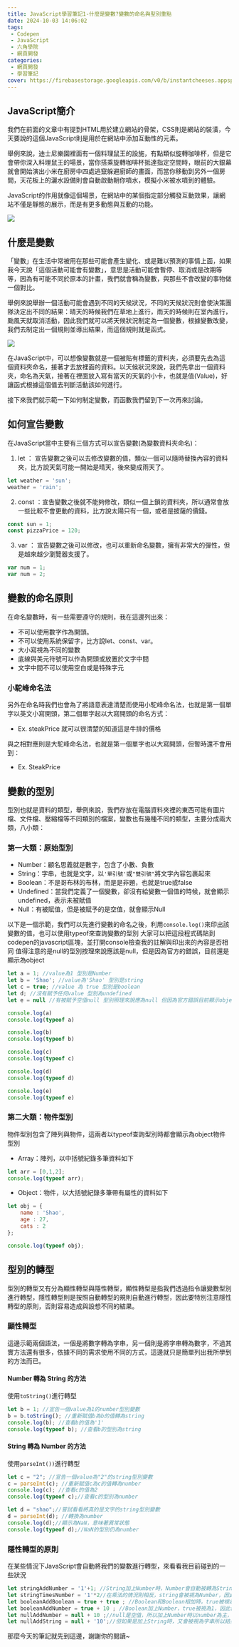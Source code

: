 ```yaml
---
title: JavaScript學習筆記1-什麼是變數?變數的命名與型別重點
date: 2024-10-03 14:06:02
tags:
 - Codepen
 - JavaScript
 - 六角學院
 - 網頁開發
categories:
 - 網頁開發
 - 學習筆記
cover: https://firebasestorage.googleapis.com/v0/b/instantcheeses.appspot.com/o/JavaScript1%2FDALL%C2%B7E%202024-10-03%2016.10.55%20-%20A%20notebook-style%20cover%20design%20for%20'JavaScript%20Learning%20Notes'%2C%20featuring%20the%20title%20handwritten%20in%20a%20casual%2C%20personal%20notebook%20style%20at%20the%20center.%20The.webp?alt=media&token=d7c168eb-d4a5-4187-9e25-766f4de88474
---
```

## JavaScript簡介

我們在前面的文章中有提到HTML用於建立網站的骨架，CSS則是網站的裝潢，今天要說的這個JavaScript則是用於在網站中添加互動性的元素。

舉例來說，迪士尼樂園裡面有一個料理鼠王的設施，有點類似旋轉咖啡杯，但是它會帶你深入料理鼠王的場景，當你搭乘旋轉咖啡杯抵達指定空間時，眼前的大銀幕就會開始演出小米在廚房中四處逃竄躲避廚師的畫面，而當你移動到另外一個房間，天花板上的灑水設備則會自動啟動朝你噴水，模擬小米被水噴到的體驗。

JavaScript的作用就像這個場景，在網站中的某個指定部分觸發互動效果，讓網站不僅是靜態的展示，而是有更多動態與互動的功能。

![](https://firebasestorage.googleapis.com/v0/b/instantcheeses.appspot.com/o/JavaScript1%2FIMG_4243.JPEG?alt=media&token=f17fee88-bf09-4280-80bb-41f90dd552f0)

## 什麼是變數

「變數」在生活中常被用在那些可能會產生變化、或是難以預測的事情上面，如果我今天說「這個活動可能會有變數」，意思是活動可能會暫停、取消或是改期等等，因為有可能不同於原本的計畫，我們就會稱為變數，與那些不會改變的事物做一個對比。

舉例來說舉辦一個活動可能會遇到不同的天候狀況，不同的天候狀況則會使決策團隊決定出不同的結果：晴天的時候我們在草地上進行，雨天的時候則在室內進行，颱風天就取消活動，因此我們就可以將天候狀況制定為一個變數，根據變數改變，我們去制定出一個規則並導出結果，而這個規則就是函式。

![](https://firebasestorage.googleapis.com/v0/b/instantcheeses.appspot.com/o/JavaScript1%2F%E8%9E%A2%E5%B9%95%E6%93%B7%E5%8F%96%E7%95%AB%E9%9D%A2%202024-10-03%20144052.png?alt=media&token=c7621c61-8d3e-49b0-8d33-3bd6055d05e7)

在JavaScript中，可以想像變數就是一個被貼有標籤的資料夾，必須要先去為這個資料夾命名，接著才去放裡面的資料。以天候狀況來說，我們先拿出一個資料夾，命名為天氣，接著在裡面放入寫有當天的天氣的小卡，也就是值(Value)，好讓函式根據這個值去判斷活動該如何進行。

接下來我們就示範一下如何制定變數，而函數我們留到下一次再來討論。

## 如何宣告變數

在JavaScript當中主要有三個方式可以宣告變數(為變數資料夾命名)：

1. let ： 宣告變數之後可以去修改變數的值，類似一個可以隨時替換內容的資料夾，比方說天氣可能一開始是晴天，後來變成雨天了。
```javaScript
let weather = 'sun';
weather = 'rain';
```

2. const ：宣告變數之後就不能夠修改，類似一個上鎖的資料夾，所以通常會放一些比較不會更動的資料，比方說太陽只有一個，或者是披薩的價錢。
```javascript
const sun = 1;
const pizzaPrice = 120;
```

3. var ： 宣告變數之後可以修改，也可以重新命名變數，擁有非常大的彈性，但是越來越少瀏覽器支援了。
```javascript
var num = 1;
var num = 2;
```

## 變數的命名原則

在命名變數時，有一些需要遵守的規則，我在這邊列出來：

* 不可以使用數字作為開頭。
* 不可以使用系統保留字，比方說let、const、var。
* 大小寫視為不同的變數
* 底線與美元符號可以作為開頭或放置於文字中間
* 文字中間不可以使用空白或是特殊字元

### 小駝峰命名法
另外在命名時我們也會為了將語意表達清楚而使用小駝峰命名法，也就是第一個單字以英文小寫開頭，第二個單字起以大寫開頭的命名方式：
* Ex. steakPrice 
就可以很清楚的知道這是牛排的價格

與之相對應則是大駝峰命名法，也就是第一個單字也以大寫開頭，但暫時還不會用到：
* Ex. SteakPrice

## 變數的型別

型別也就是資料的類型，舉例來說，我們存放在電腦資料夾裡的東西可能有圖片檔、文件檔、壓縮檔等不同類別的檔案，變數也有幾種不同的類型，主要分成兩大類，八小類：

### 第一大類：原始型別
* Number：顧名思義就是數字，包含了小數、負數
* String：字串，也就是文字，以```'單引號'```或```"雙引號"```將文字內容包裹起來
* Boolean：不是哥布林的布林，而是是非題，也就是true或false
* Undefined：當我們定義了一個變數，卻沒有給變數一個值的時候，就會顯示undefined，表示未被賦值
* Null：有被賦值，但是被賦予的是空值，就會顯示Null

以下是一個示範，我們可以先進行變數的命名之後，利用```console.log()```來印出該變數的值，也可以使用typeof來查詢變數的型別
大家可以把這段程式碼貼到codepen的javascript區塊，並打開console檢查我的註解與印出來的內容是否相同
值得注意的是null的型別按理來說應該是null，但是因為官方的錯誤，目前還是顯示為object

```javascript
let a = 1; //value為1 型別是Number
let b = 'Shao'; //value為'Shao' 型別是string
let c = true; //value 為 true 型別是boolean
let d; //沒有賦予任何value 型別為undefined
let e = null //有被賦予空值null 型別照理來說應為null 但因為官方錯誤目前顯示object

console.log(a)
console.log(typeof a)

console.log(b)
console.log(typeof b)

console.log(c)
console.log(typeof c)

console.log(d)
console.log(typeof d)

console.log(e)
console.log(typeof e)

```

### 第二大類：物件型別
物件型別包含了陣列與物件，這兩者以typeof查詢型別時都會顯示為object物件型別

* Array：陣列，以中括號紀錄多筆資料如下
```javascript
let arr = [0,1,2];
console.log(typeof arr);
```
* Object：物件，以大括號紀錄多筆帶有屬性的資料如下
```javascript
let obj = {
    name : 'Shao',
    age : 27,
    cats : 2
};

console.log(typeof obj);
```

## 型別的轉型
型別的轉型又有分為顯性轉型與隱性轉型，顯性轉型是指我們透過指令讓變數型別進行轉型，隱性轉型則是按照自動轉型的規則自動進行轉型，因此要特別注意隱性轉型的原則，否則容易造成與設想不同的結果。

### 顯性轉型
這邊示範兩個語法，一個是將數字轉為字串，另一個則是將字串轉為數字，不過其實方法還有很多，依據不同的需求使用不同的方式，這邊就只是簡單列出我所學到的方法而已。
#### Number 轉為 String 的方法
使用```toString()```進行轉型
```javascript
let b = 1; //宣告一個value為1的number型別變數
b = b.toString(); //重新賦值b為b的值轉為string
console.log(b); //查看b的值為'1'
console.log(typeof b); //查看b的型別為string
```

#### String 轉為 Number 的方法
使用```parseInt())```進行轉型
```javascript
let c = "2"; //宣告一個value為"2"的string型別變數
c = parseInt(c); //重新賦值c為c的值轉為number
console.log(c); //查看c的值為2
console.log(typeof c);//查看c的型別為number

let d = "shao";//嘗試看看將真的是文字的string型別變數
d = parseInt(d); //轉換為number
console.log(d);//顯示為NaN，意味著異常狀態
console.log(typeof d);//NaN的型別仍為number
```

### 隱性轉型的原則
在某些情況下JavaScript會自動將我們的變數進行轉型，來看看我目前碰到的一些狀況
```Javascript
let stringAddNumber = '1'+1; //String加上Number時，Number會自動被轉為String，因此這題是'11'而不是2，如果想要得出2，就需要先對number做轉型
let stringTimesNumber = '1'*2//在乘法的情況則相反，string會被視為Number，因此這題是2
let booleanAddBoolean = true + true ; //Boolean和Boolean相加時，true被視為1，False被視為0，因此這題的值為2，型別為number
let booleanAddNumber = true + 10 ; //Boolean加上Number，true被視為1，因此值為11，型別為number
let nullAddNumber = null + 10 ;//null是空值，所以加上Number時以number為主，值為10，型別為number
let nullAddString = null + '10';//但如果是加上String時，又會被視為字串所以結果是'null10',型別為string
```

那麼今天的筆記就先到這邊，謝謝你的閱讀~